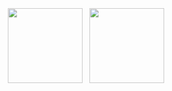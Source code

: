 <div align="center">
  <span>
    <img src="https://github-readme-stats.vercel.app/api?username=isuh88&show_icons=true&theme=tokyonight" height="150">
  </span>
  <span style="margin-left: 10px;">
    <img src="https://github-readme-stats.vercel.app/api/top-langs/?username=isuh88&layout=compact&theme=tokyonight&size_weight=0.5&count_weight=0.5" height="150">
  </span>
</div>
